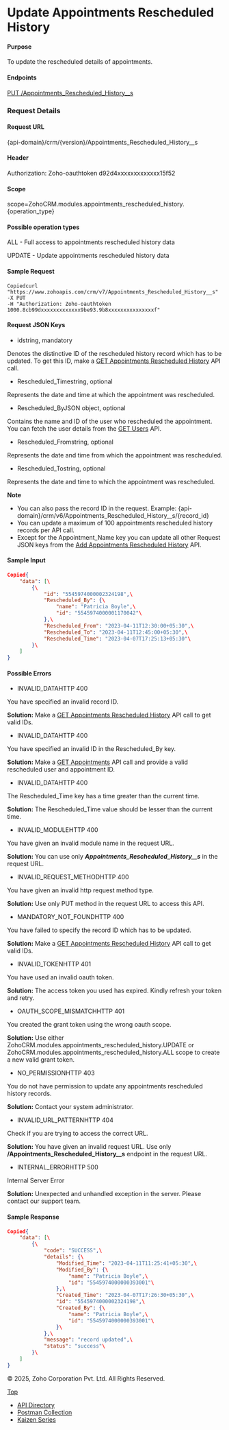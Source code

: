 
# Update Appointments Rescheduled History

#### Purpose

To update the rescheduled details of appointments.

#### Endpoints

[PUT /Appointments\_Rescheduled\_History\_\_s](https://www.zoho.com/crm/developer/docs/api/v7/update-appointments-rescheduled-history.html)

### Request Details

#### Request URL

{api-domain}/crm/{version}/Appointments\_Rescheduled\_History\_\_s

#### Header

Authorization: Zoho-oauthtoken d92d4xxxxxxxxxxxxx15f52

#### Scope

scope=ZohoCRM.modules.appointments\_rescheduled\_history.{operation\_type}

#### Possible operation types

ALL - Full access to appointments rescheduled history data

UPDATE - Update appointments rescheduled history data

#### Sample Request

``` curl
Copiedcurl "https://www.zohoapis.com/crm/v7/Appointments_Rescheduled_History__s"
-X PUT
-H "Authorization: Zoho-oauthtoken 1000.8cb99dxxxxxxxxxxxxx9be93.9b8xxxxxxxxxxxxxxxf"
```

#### Request JSON Keys

- idstring, mandatory



Denotes the distinctive ID of the rescheduled history record which has to be updated. To get this ID, make a [GET Appointments Rescheduled History](https://www.zoho.com/crm/developer/docs/api/v7/get-appointments-rescheduled-history.html) API call.

- Rescheduled\_Timestring, optional



Represents the date and time at which the appointment was rescheduled.

- Rescheduled\_ByJSON object, optional



Contains the name and ID of the user who rescheduled the appointment. You can fetch the user details from the [GET Users](https://www.zoho.com/crm/developer/docs/api/v7/get-users.html) API.

- Rescheduled\_Fromstring, optional



Represents the date and time from which the appointment was rescheduled.

- Rescheduled\_Tostring, optional



Represents the date and time to which the appointment was rescheduled.


**Note**

- You can also pass the record ID in the request. Example: {api-domain}/crm/v6/Appointments\_Rescheduled\_History\_\_s/{record\_id}
- You can update a maximum of 100 appointments rescheduled history records per API call.
- Except for the Appointment\_Name key you can update all other Request JSON keys from the [Add Appointments Rescheduled History](https://www.zoho.com/crm/developer/docs/api/v7/add-appointments-rescheduled-history.html) API.

#### Sample Input

``` json
Copied{
    "data": [\
        {\
            "id": "5545974000002324198",\
            "Rescheduled_By": {\
                "name": "Patricia Boyle",\
                "id": "5545974000001170042"\
            },\
            "Rescheduled_From": "2023-04-11T12:30:00+05:30",\
            "Rescheduled_To": "2023-04-11T12:45:00+05:30",\
            "Rescheduled_Time": "2023-04-07T17:25:13+05:30"\
        }\
    ]
}
```

#### Possible Errors

- INVALID\_DATAHTTP 400



You have specified an invalid record ID.

**Solution:** Make a [GET Appointments Rescheduled History](https://www.zoho.com/crm/developer/docs/api/v7/get-appointments-rescheduled-history.html) API call to get valid IDs.

- INVALID\_DATAHTTP 400



You have specified an invalid ID in the Rescheduled\_By key.

**Solution:** Make a [GET Appointments](https://www.zoho.com/crm/developer/docs/api/v7/get-appointments.html) API call and provide a valid rescheduled user and appointment ID.

- INVALID\_DATAHTTP 400



The Rescheduled\_Time key has a time greater than the current time.

**Solution:** The Rescheduled\_Time value should be lesser than the current time.

- INVALID\_MODULEHTTP 400



You have given an invalid module name in the request URL.

**Solution:** You can use only _**Appointments\_Rescheduled\_History\_\_s**_ in the request URL.

- INVALID\_REQUEST\_METHODHTTP 400



You have given an invalid http request method type.

**Solution:** Use only PUT method in the request URL to access this API.

- MANDATORY\_NOT\_FOUNDHTTP 400



You have failed to specify the record ID which has to be updated.

**Solution:** Make a [GET Appointments Rescheduled History](https://www.zoho.com/crm/developer/docs/api/v7/get-appointments-rescheduled-history.html) API call to get valid IDs.

- INVALID\_TOKENHTTP 401



You have used an invalid oauth token.

**Solution:** The access token you used has expired. Kindly refresh your token and retry.

- OAUTH\_SCOPE\_MISMATCHHTTP 401



You created the grant token using the wrong oauth scope.

**Solution:** Use either ZohoCRM.modules.appointments\_rescheduled\_history.UPDATE or ZohoCRM.modules.appointments\_rescheduled\_history.ALL scope to create a new valid grant token.

- NO\_PERMISSIONHTTP 403



You do not have permission to update any appointments rescheduled history records.

**Solution:** Contact your system administrator.

- INVALID\_URL\_PATTERNHTTP 404



Check if you are trying to access the correct URL.

**Solution:** You have given an invalid request URL. Use only **/Appointments\_Rescheduled\_History\_\_s** endpoint in the request URL.

- INTERNAL\_ERRORHTTP 500



Internal Server Error

**Solution:** Unexpected and unhandled exception in the server. Please contact our support team.


#### Sample Response

``` json
Copied{
    "data": [\
        {\
            "code": "SUCCESS",\
            "details": {\
                "Modified_Time": "2023-04-11T11:25:41+05:30",\
                "Modified_By": {\
                    "name": "Patricia Boyle",\
                    "id": "5545974000000393001"\
                },\
                "Created_Time": "2023-04-07T17:26:30+05:30",\
                "id": "5545974000002324198",\
                "Created_By": {\
                    "name": "Patricia Boyle",\
                    "id": "5545974000000393001"\
                }\
            },\
            "message": "record updated",\
            "status": "success"\
        }\
    ]
}
```

© 2025, Zoho Corporation Pvt. Ltd. All Rights Reserved.

[Top](https://www.zoho.com/crm/developer/docs/api/v7/update-appointments-rescheduled-history.html#top)

- [API Directory](https://www.zoho.com/crm/developer/docs/api-directory.html?source_from=qlink_)
- [Postman Collection](https://www.postman.com/zohocrmdevelopers/workspace/zoho-crm-developers/overview?source_from=qlink_)
- [Kaizen Series](https://www.zoho.com/crm/developer/docs/kaizen-series-directory.html?source_from=qlink_)